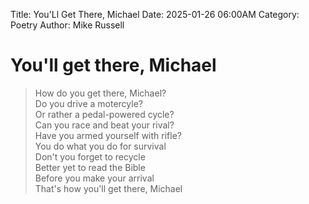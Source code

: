 Title: You'Ll Get There, Michael
Date: 2025-01-26 06:00AM
Category: Poetry
Author: Mike Russell
# You'll get there, Michael

> How do you get there, Michael?<br>
Do you drive a motercyle?<br>
Or rather a pedal-powered cycle?<br>
Can you race and beat your rival?<br>
Have you armed yourself with rifle?<br>
You do what you do for survival<br>
Don't you forget to recycle<br>
Better yet to read the Bible<br>
Before you make your arrival<br>
That's how you'll get there, Michael
